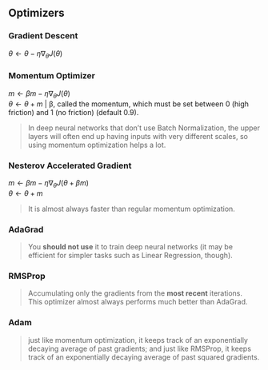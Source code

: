 ## Optimizers

### Gradient Descent
  $\theta \leftarrow \theta - \eta\nabla_\theta J(\theta)$

### Momentum Optimizer
  $m \leftarrow \beta m - \eta\nabla_\theta J(\theta)$ \
  $\theta \leftarrow \theta + m$ | β, called the momentum, which must be set between 0 (high friction) and 1 (no friction) (default 0.9).
      
  > In deep neural networks that don’t use Batch Normalization, the upper layers will often end up having inputs with very different scales, so using momentum optimization helps a lot.
    
### Nesterov Accelerated Gradient
  $m \leftarrow \beta m - \eta\nabla_\theta J(\theta + \beta m)$ \
  $\theta \leftarrow \theta + m$
> It is almost always faster than regular momentum optimization.

### AdaGrad
  > You **should not use** it to train deep neural networks (it may be
  > efficient for simpler tasks such as Linear Regression, though).

### RMSProp
> Accumulating only the gradients from the **most recent** iterations. \
> This optimizer almost always performs much better than AdaGrad.

### Adam
> just like momentum optimization, it keeps track of an exponentially decaying average of past gradients; and just like RMSProp, it keeps track of an exponentially decaying average of past squared gradients. 

